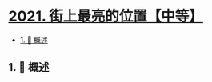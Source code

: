 # [2021. 街上最亮的位置【中等】](https://github.com/Tdahuyou/TNotes.leetcode/tree/main/notes/2021.%20%E8%A1%97%E4%B8%8A%E6%9C%80%E4%BA%AE%E7%9A%84%E4%BD%8D%E7%BD%AE%E3%80%90%E4%B8%AD%E7%AD%89%E3%80%91)

<!-- region:toc -->

- [1. 📝 概述](#1--概述)

<!-- endregion:toc -->

## 1. 📝 概述
